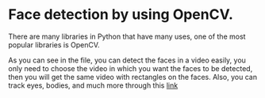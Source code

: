 # Face detection by using OpenCV.

There are many libraries in Python that have many uses, one of the most popular libraries is OpenCV.


As you can see in the file, you can detect the faces in a video easily, you only need to choose the video in which you want the faces to be detected, then you will get the same video with rectangles on the faces. Also, you can track eyes, bodies, and much more through this [link](https://github.com/opencv/opencv/tree/master/data/haarcascades)



